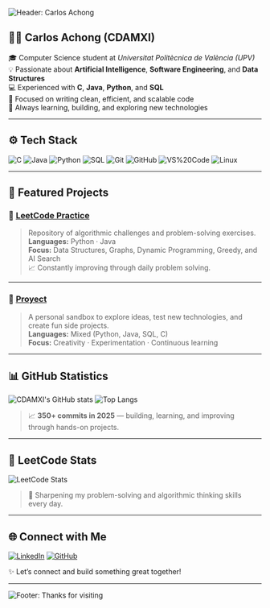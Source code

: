 <!-- Banner -->
![Header: Carlos Achong](https://capsule-render.vercel.app/api?type=waving&color=0:0A2342,50:10316B,100:0E6BA8&height=180&section=header&text=Hi,%20I'm%20Carlos%20👋&fontSize=38&fontColor=ffffff&fontAlignY=40)

## 👨‍💻 Carlos Achong (CDAMXI)

🎓 Computer Science student at *Universitat Politècnica de València (UPV)*  
💡 Passionate about **Artificial Intelligence**, **Software Engineering**, and **Data Structures**  
💻 Experienced with **C**, **Java**, **Python**, and **SQL**  
🚀 Focused on writing clean, efficient, and scalable code  
🧠 Always learning, building, and exploring new technologies  

---

## ⚙️ Tech Stack

![C](https://img.shields.io/badge/C-0E6BA8?style=for-the-badge&logo=c&logoColor=white)
![Java](https://img.shields.io/badge/Java-10316B?style=for-the-badge&logo=openjdk&logoColor=white)
![Python](https://img.shields.io/badge/Python-0A2342?style=for-the-badge&logo=python&logoColor=white)
![SQL](https://img.shields.io/badge/SQL-4A6FA5?style=for-the-badge&logo=mysql&logoColor=white)
![Git](https://img.shields.io/badge/Git-0E6BA8?style=for-the-badge&logo=git&logoColor=white)
![GitHub](https://img.shields.io/badge/GitHub-10316B?style=for-the-badge&logo=github&logoColor=white)
![VS%20Code](https://img.shields.io/badge/VS%20Code-0A2342?style=for-the-badge&logo=visualstudiocode&logoColor=white)
![Linux](https://img.shields.io/badge/Linux-4A6FA5?style=for-the-badge&logo=linux&logoColor=white)

---

## 📌 Featured Projects

### 🧩 [LeetCode Practice](https://leetcode.com/CDAMXI/)
> Repository of algorithmic challenges and problem-solving exercises.  
> **Languages:** Python · Java  
> **Focus:** Data Structures, Graphs, Dynamic Programming, Greedy, and AI Search  
> 📈 Constantly improving through daily problem solving.

---

### 🚧 [Proyect](https://github.com/CDAMXI/Proyect)
> A personal sandbox to explore ideas, test new technologies, and create fun side projects.  
> **Languages:** Mixed (Python, Java, SQL, C)  
> **Focus:** Creativity · Experimentation · Continuous learning

---

## 📊 GitHub Statistics

![CDAMXI's GitHub stats](https://github-readme-stats.vercel.app/api?username=CDAMXI&show_icons=true&theme=transparent&title_color=0E6BA8&icon_color=0E6BA8&text_color=FFFFFF&hide_border=true)
![Top Langs](https://github-readme-stats.vercel.app/api/top-langs/?username=CDAMXI&layout=compact&theme=transparent&title_color=0E6BA8&text_color=FFFFFF&hide_border=true)

> 📈 **350+ commits in 2025** — building, learning, and improving through hands-on projects.

---

## 🧠 LeetCode Stats

![LeetCode Stats](https://leetcard.jacoblin.cool/CDAMXI?ext=contest&theme=dark&font=Baloo%202)

> 💭 Sharpening my problem-solving and algorithmic thinking skills every day.

---

## 🌐 Connect with Me

[![LinkedIn](https://img.shields.io/badge/LinkedIn-0E76A8?style=for-the-badge&logo=linkedin&logoColor=white)](https://www.linkedin.com/in/carlos-daniel-achong-mart%C3%ADn-840525305/)
[![GitHub](https://img.shields.io/badge/GitHub-0A2342?style=for-the-badge&logo=github&logoColor=white)](https://github.com/CDAMXI)

✨ Let’s connect and build something great together!

---

<!-- Footer -->
![Footer: Thanks for visiting](https://capsule-render.vercel.app/api?type=waving&color=0:0E6BA8,50:10316B,100:0A2342&height=120&section=footer)
